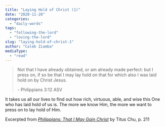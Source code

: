 ```yaml
---
title: "Laying Hold of Christ (1)"
date: "2020-11-28"
categories: 
  - "daily-words"
tags: 
  - "following-the-lord"
  - "loving-the-lord"
slug: "laying-hold-of-christ-1"
author: "Caleb Ziamba"
mediaType: 
  - "read"
---
```


> Not that I have already obtained, or am already made perfect: but I press on, if so be that I may lay hold on that for which also I was laid hold on by Christ Jesus.
> 
> \- Philippians 3:12 ASV

It takes us all our lives to find out how rich, virtuous, able, and wise this One who has laid hold of us is. The more we know Him, the more we want to press on to lay hold of Him.

Excerpted from _[Philippians: That I May Gain Christ](https://www.asweetsavor.org/book-philippians/)_ by Titus Chu, p. 211
